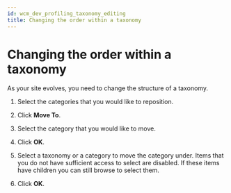 ```yaml
---
id: wcm_dev_profiling_taxonomy_editing
title: Changing the order within a taxonomy
---
```


# Changing the order within a taxonomy


As your site evolves, you need to change the structure of a taxonomy.

1.  Select the categories that you would like to reposition.

2.  Click **Move To**.

3.  Select the category that you would like to move.

4.  Click **OK**.

5.  Select a taxonomy or a category to move the category under. Items that you do not have sufficient access to select are disabled. If these items have children you can still browse to select them.

6.  Click **OK**.


